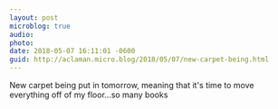 ```yaml
---
layout: post
microblog: true
audio: 
photo: 
date: 2018-05-07 16:11:01 -0600
guid: http://aclaman.micro.blog/2018/05/07/new-carpet-being.html
---
```

New carpet being put in tomorrow, meaning that it's time to move everything off of my floor…so many books
